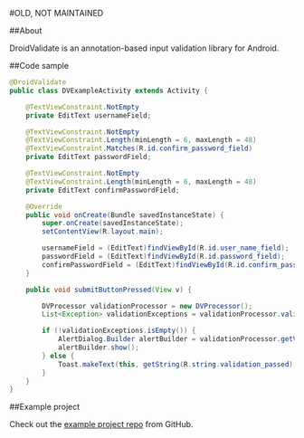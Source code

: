 #OLD, NOT MAINTAINED

[example_project_repo]:https://github.com/weefbellington/droidvalidate-examples

##About

DroidValidate is an annotation-based input validation library for Android.

##Code sample

```java
@DroidValidate
public class DVExampleActivity extends Activity {

    @TextViewConstraint.NotEmpty
    private EditText usernameField;

    @TextViewConstraint.NotEmpty
    @TextViewConstraint.Length(minLength = 6, maxLength = 48)
    @TextViewConstraint.Matches(R.id.confirm_password_field)
    private EditText passwordField;

    @TextViewConstraint.NotEmpty
    @TextViewConstraint.Length(minLength = 6, maxLength = 48)
    private EditText confirmPasswordField;

    @Override
    public void onCreate(Bundle savedInstanceState) {
        super.onCreate(savedInstanceState);
        setContentView(R.layout.main);

        usernameField = (EditText)findViewById(R.id.user_name_field);
        passwordField = (EditText)findViewById(R.id.password_field);
        confirmPasswordField = (EditText)findViewById(R.id.confirm_password_field);
    }

    public void submitButtonPressed(View v) {

        DVProcessor validationProcessor = new DVProcessor();
        List<Exception> validationExceptions = validationProcessor.validate(this);

        if (!validationExceptions.isEmpty()) {
            AlertDialog.Builder alertBuilder = validationProcessor.getValidationAlert(this, validationExceptions);
            alertBuilder.show();
        } else {
            Toast.makeText(this, getString(R.string.validation_passed), Toast.LENGTH_LONG).show();
        }
    }
}
```

##Example project


Check out the [example project repo][example_project_repo] from GitHub.

